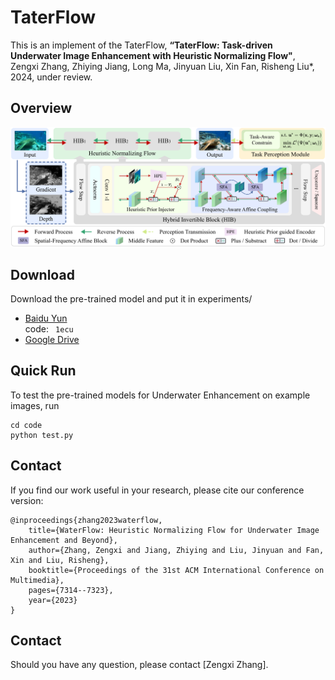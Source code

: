 # TaterFlow
This is an implement of the TaterFlow,
**“TaterFlow: Task-driven Underwater Image Enhancement with Heuristic Normalizing Flow"**, 
Zengxi Zhang, Zhiying Jiang, Long Ma, Jinyuan Liu, Xin Fan, Risheng Liu*, 2024, under review.

## Overview
![avatar](Overview.png)

## Download
Download the pre-trained model and put it in experiments/
- [Baidu Yun](https://pan.baidu.com/s/1YlPfizITieeoTCq_ex5k1Q) \
code:
​```
1ecu
​```
- [Google Drive](https://drive.google.com/file/d/1OWHoVwqyi0DMOtrJrPGv_1EDIX26CnoL/view?usp=drive_link)

## Quick Run
To test the pre-trained models for Underwater Enhancement on example images, run
```
cd code
python test.py
```
## Contact
If you find our work useful in your research, please cite our conference version:
```
@inproceedings{zhang2023waterflow,
	title={WaterFlow: Heuristic Normalizing Flow for Underwater Image Enhancement and Beyond},
	author={Zhang, Zengxi and Jiang, Zhiying and Liu, Jinyuan and Fan, Xin and Liu, Risheng},
	booktitle={Proceedings of the 31st ACM International Conference on Multimedia},
	pages={7314--7323},
	year={2023}
}
```
## Contact
Should you have any question, please contact [Zengxi Zhang].

[Zhiying Jiang]:cyouzoukyuu@gmail.com
